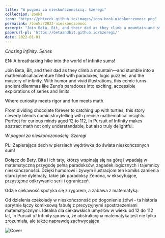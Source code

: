 ```yaml
---
title: "W pogoni za nieskończonością. Szeregi"
collection: Books
icon: "https://pbiecek.github.io/images/icon-book-nieskonczonosc.png"
permalink: /books/2022-nieskonczonosc
excerpt: "Join Beta, Bit, and their dad as they climb a mountain—and stumble into a mathematical adventure filled with paradoxes, logic puzzles, and the mystery of infinity. With humor and vivid illustrations, this comic turns ancient dilemmas like Zeno’s paradoxes into exciting, accessible explorations of series and limits."
paperurl-pl: 'https://betaandbit.github.io/Szeregi/'
date: 2022-01-01
---
```


*Chasing Infinity. Series*

EN: A breathtaking hike into the world of infinite sums!

Join Beta, Bit, and their dad as they climb a mountain—and stumble into a mathematical adventure filled with paradoxes, logic puzzles, and the mystery of infinity. With humor and vivid illustrations, this comic turns ancient dilemmas like Zeno’s paradoxes into exciting, accessible explorations of series and limits.

Where curiosity meets rigor and fun meets math.

From dividing chocolate forever to catching up with turtles, this story cleverly blends comic storytelling with precise mathematical insights. Perfect for curious minds aged 12 to 112, In Pursuit of Infinity makes abstract math not only understandable, but also truly delightful.

*W pogoni za nieskończonością. Szeregi*

PL: Zapierająca dech w piersiach wędrówka do świata nieskończonych sum!

Dołącz do Bety, Bita i ich taty, którzy wspinają się na górę i wpadają w matematyczną przygodę pełną paradoksów, zagadek logicznych i tajemnicy nieskończoności. Dzięki humorowi i żywym ilustracjom ten komiks zamienia starożytne dylematy, takie jak paradoksy Zenona, w ekscytujące, przystępne odkrywanie serii i ograniczeń.

Gdzie ciekawość spotyka się z rygorem, a zabawa z matematyką.

Od dzielenia czekolady w nieskończoność po dogonienie żółwi - ta historia sprytnie łączy komiksową fabułę z precyzyjnymi spostrzeżeniami matematycznymi. Idealna dla ciekawskich umysłów w wieku od 12 do 112 lat, In Pursuit of Infinity sprawia, że abstrakcyjna matematyka jest nie tylko zrozumiała, ale także naprawdę zachwycająca.


![Cover](https://pbiecek.github.io/images/cover-book-nieskonczonosc.pngg)


